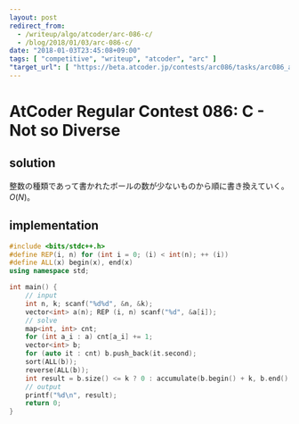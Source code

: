 ```yaml
---
layout: post
redirect_from:
  - /writeup/algo/atcoder/arc-086-c/
  - /blog/2018/01/03/arc-086-c/
date: "2018-01-03T23:45:08+09:00"
tags: [ "competitive", "writeup", "atcoder", "arc" ]
"target_url": [ "https://beta.atcoder.jp/contests/arc086/tasks/arc086_a" ]
---
```


# AtCoder Regular Contest 086: C - Not so Diverse

## solution

整数の種類であって書かれたボールの数が少ないものから順に書き換えていく。$O(N)$。

## implementation

``` c++
#include <bits/stdc++.h>
#define REP(i, n) for (int i = 0; (i) < int(n); ++ (i))
#define ALL(x) begin(x), end(x)
using namespace std;

int main() {
    // input
    int n, k; scanf("%d%d", &n, &k);
    vector<int> a(n); REP (i, n) scanf("%d", &a[i]);
    // solve
    map<int, int> cnt;
    for (int a_i : a) cnt[a_i] += 1;
    vector<int> b;
    for (auto it : cnt) b.push_back(it.second);
    sort(ALL(b));
    reverse(ALL(b));
    int result = b.size() <= k ? 0 : accumulate(b.begin() + k, b.end(), 0);
    // output
    printf("%d\n", result);
    return 0;
}
```
